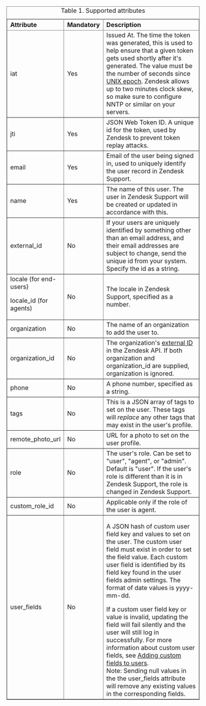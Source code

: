 


<div class="tablenoborder">
<table id="topic_kcd_pdj_zj__table_1kg_xfj_zj" class="table" border="1" summary="" frame="border" rules="all" cellspacing="0" cellpadding="4"><caption><span class="tablecap"><span class="table--title-label">Table 1. </span>Supported attributes</span></caption><colgroup><col style="width: 17.808219178082194%;"><col style="width: 13.698630136986301%;"><col style="width: 68.4931506849315%;"></colgroup>
<thead class="thead" style="text-align: left;">
<tr class="row">
<th id="d51e280" class="entry nocellnorowborder">Attribute</th>
<th id="d51e283" class="entry nocellnorowborder">Mandatory</th>
<th id="d51e286" class="entry cell-norowborder">Description</th>
</tr>
</thead>
<tbody class="tbody">
<tr class="row">
<td class="entry nocellnorowborder" headers="d51e280 ">iat</td>
<td class="entry nocellnorowborder" headers="d51e283 ">Yes</td>
<td class="entry cell-norowborder" headers="d51e286 ">Issued At. The time the token was generated, this is used to help ensure that a given token gets used shortly after it's generated. The value must be the number of seconds since <a class="xref" href="http://en.wikipedia.org/wiki/Unix_time#Encoding_time_as_a_number" target="_blank" rel="noopener noreferrer">UNIX epoch</a>. Zendesk allows up to two minutes clock skew, so make sure to configure NNTP or similar on your servers.</td>
</tr>
<tr class="row">
<td class="entry nocellnorowborder" headers="d51e280 ">jti</td>
<td class="entry nocellnorowborder" headers="d51e283 ">Yes</td>
<td class="entry cell-norowborder" headers="d51e286 ">JSON Web Token ID. A unique id for the token, used by Zendesk to prevent token replay attacks.</td>
</tr>
<tr class="row">
<td class="entry nocellnorowborder" headers="d51e280 ">email</td>
<td class="entry nocellnorowborder" headers="d51e283 ">Yes</td>
<td class="entry cell-norowborder" headers="d51e286 ">Email of the user being signed in, used to uniquely identify the user record in Zendesk Support.</td>
</tr>
<tr class="row">
<td class="entry nocellnorowborder" headers="d51e280 ">name</td>
<td class="entry nocellnorowborder" headers="d51e283 ">Yes</td>
<td class="entry cell-norowborder" headers="d51e286 ">The name of this user. The user in Zendesk Support will be created or updated in accordance with this.</td>
</tr>
<tr class="row">
<td class="entry nocellnorowborder" headers="d51e280 ">external_id</td>
<td class="entry nocellnorowborder" headers="d51e283 ">No</td>
<td class="entry cell-norowborder" headers="d51e286 ">If your users are uniquely identified by something other than an email address, and their email addresses are subject to change, send the unique id from your system. Specify the id as a string.</td>
</tr>
<tr class="row">
<td class="entry nocellnorowborder" headers="d51e280 ">locale (for end-users)
<p class="p">locale_id (for agents)</p>
</td>
<td class="entry nocellnorowborder" headers="d51e283 ">No</td>
<td class="entry cell-norowborder" headers="d51e286 ">The locale in Zendesk Support, specified as a number.</td>
</tr>
<tr class="row">
<td class="entry nocellnorowborder" headers="d51e280 ">organization</td>
<td class="entry nocellnorowborder" headers="d51e283 ">No</td>
<td class="entry cell-norowborder" headers="d51e286 ">The name of an organization to add the user to.</td>
</tr>
<tr class="row">
<td class="entry nocellnorowborder" headers="d51e280 ">organization_id</td>
<td class="entry nocellnorowborder" headers="d51e283 ">No</td>
<td class="entry cell-norowborder" headers="d51e286 ">The organization's <a class="xref" href="http://developer.zendesk.com/documentation/rest_api/organizations.html" target="_blank" rel="noopener noreferrer">external ID</a> in the Zendesk API. If both organization and organization_id are supplied, organization is ignored.</td>
</tr>
<tr class="row">
<td class="entry nocellnorowborder" headers="d51e280 ">phone</td>
<td class="entry nocellnorowborder" headers="d51e283 ">No</td>
<td class="entry cell-norowborder" headers="d51e286 ">A phone number, specified as a string.</td>
</tr>
<tr class="row">
<td class="entry nocellnorowborder" headers="d51e280 ">tags</td>
<td class="entry nocellnorowborder" headers="d51e283 ">No</td>
<td class="entry cell-norowborder" headers="d51e286 ">This is a JSON array of tags to set on the user. These tags will <em class="ph i">replace</em> any other tags that may exist in the user's profile.</td>
</tr>
<tr class="row">
<td class="entry nocellnorowborder" headers="d51e280 ">remote_photo_url</td>
<td class="entry nocellnorowborder" headers="d51e283 ">No</td>
<td class="entry cell-norowborder" headers="d51e286 ">URL for a photo to set on the user profile.</td>
</tr>
<tr class="row">
<td class="entry nocellnorowborder" headers="d51e280 ">role</td>
<td class="entry nocellnorowborder" headers="d51e283 ">No</td>
<td class="entry cell-norowborder" headers="d51e286 ">The user's role. Can be set to "user", "agent", or "admin". Default is "user". If the user's role is different than it is in Zendesk Support, the role is changed in Zendesk Support.</td>
</tr>
<tr class="row">
<td class="entry nocellnorowborder" headers="d51e280 ">custom_role_id</td>
<td class="entry nocellnorowborder" headers="d51e283 ">No</td>
<td class="entry cell-norowborder" headers="d51e286 ">Applicable only if the role of the user is agent.</td>
</tr>
<tr class="row">
<td class="entry row-nocellborder" headers="d51e280 ">user_fields</td>
<td class="entry row-nocellborder" headers="d51e283 ">No</td>
<td class="entry cellrowborder" headers="d51e286 ">
<p class="p">A JSON hash of custom user field key and values to set on the user. The custom user field must exist in order to set the field value. Each custom user field is identified by its field key found in the user fields admin settings. The format of date values is yyyy-mm-dd.</p>
<div class="p">If a custom user field key or value is invalid, updating the field will fail silently and the user will still log in successfully. For more information about custom user fields, see <a class="xref" href="/hc/en-us/articles/203662066" target="_blank" rel="noopener noreferrer">Adding custom fields to users</a>.
<div class="note note"><span class="notetitle">Note:</span> Sending null values in the the user_fields attribute will remove any existing values in the corresponding fields.</div>
</div>
</td>
</tr>
</tbody>
</table>
</div>